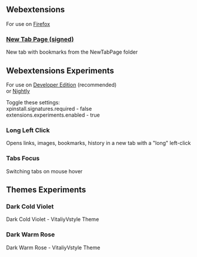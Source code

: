 ## Webextensions
For use on [Firefox](https://www.mozilla.org/firefox/all)  

### [New Tab Page (signed)](https://github.com/VitaliyVstyle/VitaliyVstyle.github.io/raw/main/WebExtExperiments/new_tab_page.2024.4.9.xpi)
New tab with bookmarks from the NewTabPage folder  

## Webextensions Experiments
For use on [Developer Edition](https://www.mozilla.org/firefox/developer)  (recommended)  
or [Nightly](https://www.mozilla.org/firefox/nightly)  

Toggle these settings:  
xpinstall.signatures.required - false  
extensions.experiments.enabled - true  

### Long Left Click
Opens links, images, bookmarks, history in a new tab with a "long" left-click  

### Tabs Focus
Switching tabs on mouse hover  

## Themes Experiments
### Dark Cold Violet 
Dark Cold Violet - VitaliyVstyle Theme  

### Dark Warm Rose
Dark Warm Rose - VitaliyVstyle Theme  

